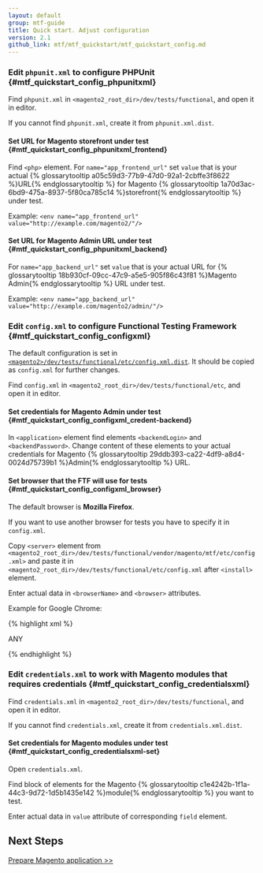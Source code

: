 ```yaml
---
layout: default
group: mtf-guide
title: Quick start. Adjust configuration
version: 2.1
github_link: mtf/mtf_quickstart/mtf_quickstart_config.md
---
```


### Edit `phpunit.xml` to configure PHPUnit {#mtf_quickstart_config_phpunitxml}

Find `phpunit.xml` in `<magento2_root_dir>/dev/tests/functional`, and open it in editor.

<div class="bs-callout bs-callout-info" id="info">
  <p>If you cannot find <code>phpunit.xml</code>, create it from <code>phpunit.xml.dist</code>.</p>
</div>

#### Set URL for Magento storefront under test {#mtf_quickstart_config_phpunitxml_frontend}

Find `<php>` element.
For `name="app_frontend_url"` set `value` that is your actual {% glossarytooltip a05c59d3-77b9-47d0-92a1-2cbffe3f8622 %}URL{% endglossarytooltip %} for Magento {% glossarytooltip 1a70d3ac-6bd9-475a-8937-5f80ca785c14 %}storefront{% endglossarytooltip %} under test.

Example:
`<env name="app_frontend_url" value="http://example.com/magento2/"/>`

#### Set URL for Magento Admin URL under test {#mtf_quickstart_config_phpunitxml_backend}

For `name="app_backend_url"` set `value` that is your actual URL for {% glossarytooltip 18b930cf-09cc-47c9-a5e5-905f86c43f81 %}Magento Admin{% endglossarytooltip %} URL under test.

Example:
`<env name="app_backend_url" value="http://example.com/magento2/admin/"/>`

### Edit `config.xml` to configure Functional Testing Framework {#mtf_quickstart_config_configxml}

<div class="bs-callout bs-callout-info" id="info">
  <p>The default configuration is set in <a href="{{site.mage2000url}}dev/tests/functional/etc/config.xml.dist"><code>&lt;magento2&gt;/dev/tests/functional/etc/config.xml.dist</code></a>. It should be copied as <code>config.xml</code> for further changes.</p>
</div>

Find `config.xml` in `<magento2_root_dir>/dev/tests/functional/etc`, and open it in editor.

#### Set credentials for Magento Admin under test {#mtf_quickstart_config_configxml_credent-backend}
In `<application>` element find elements `<backendLogin>` and `<backendPassword>`. Change content of these elements to your actual credentials for Magento {% glossarytooltip 29ddb393-ca22-4df9-a8d4-0024d75739b1 %}Admin{% endglossarytooltip %} URL.

#### Set browser that the FTF will use for tests {#mtf_quickstart_config_configxml_browser}
The default browser is **Mozilla Firefox**.

If you want to use another browser for tests you have to specify it in `config.xml`.

Copy `<server>` element from `<magento2_root_dir>/dev/tests/functional/vendor/magento/mtf/etc/config.xml>` and paste it in `<magento2_root_dir>/dev/tests/functional/etc/config.xml` after `<install>` element.

Enter actual data in `<browserName>` and `<browser>` attributes.

Example for Google Chrome:

{% highlight xml %}

<server>
<item name="selenium"
      type="default"
      browser="Google Chrome"
      browserName="chrome"
      host="localhost"
      port="4444"
      seleniumServerRequestsTimeout="90"
      sessionStrategy="shared">
    <desiredCapabilities>
        <platform>ANY</platform>
    </desiredCapabilities>
</item>
</server>

{% endhighlight %}

### Edit `credentials.xml` to work with Magento modules that requires credentials {#mtf_quickstart_config_credentialsxml}

Find `credentials.xml` in `<magento2_root_dir>/dev/tests/functional`, and open it in editor.

<div class="bs-callout bs-callout-info" id="info">
  <p>If you cannot find <code>credentials.xml</code>, create it from <code>credentials.xml.dist</code>.</p>
</div>

#### Set credentials for Magento modules under test {#mtf_quickstart_config_credentialsxml-set}
Open `credentials.xml`.

Find block of elements for the Magento {% glossarytooltip c1e4242b-1f1a-44c3-9d72-1d5b1435e142 %}module{% endglossarytooltip %} you want to test.

Enter actual data in `value` attribute of corresponding `field` element.

<h2 id="mtf_install_pre">Next Steps</h2>

[Prepare Magento application &gt;&gt;]({{page.baseurl}}/mtf/mtf_quickstart/mtf_quickstart_magento.html)
